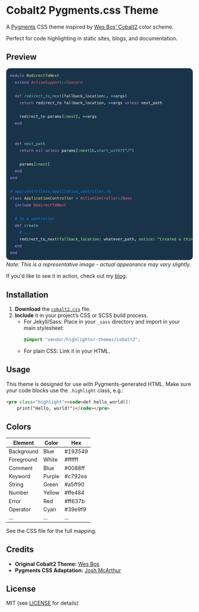 # Cobalt2 Pygments.css Theme

A [Pygments](https://pygments.org/) CSS theme inspired by [Wes Bos’ Cobalt2](https://github.com/wesbos/cobalt2) color scheme.

Perfect for code highlighting in static sites, blogs, and documentation.

## Preview

![Cobalt2 Theme Preview](https://raw.githubusercontent.com/joshmcarthur/cobalt2-pygments/main/preview.png)
*Note: This is a representative image - actual appearance may vary slightly.*

If you'd like to see it in action, check out my [blog](https://joshmcarthur.com/).

## Installation

1. **Download** the [`cobalt2.css`](./cobalt2.css) file.
2. **Include** it in your project’s CSS or SCSS build process.
   - For Jekyll/Sass: Place in your `_sass` directory and import in your main stylesheet:
     ```scss
     @import "vendor/highlighter-themes/cobalt2";
     ```
   - For plain CSS: Link it in your HTML.

## Usage

This theme is designed for use with Pygments-generated HTML.
Make sure your code blocks use the `.highlight` class, e.g.:

```html
<pre class="highlight"><code>def hello_world():
    print("Hello, world!")</code></pre>
```

## Colors

| Element      | Color      | Hex       |
|--------------|------------|-----------|
| Background   | Blue       | #193549   |
| Foreground   | White      | #ffffff   |
| Comment      | Blue       | #0088ff   |
| Keyword      | Purple     | #c792ea   |
| String       | Green      | #a5ff90   |
| Number       | Yellow     | #ffe484   |
| Error        | Red        | #ff637b   |
| Operator     | Cyan       | #39e9f9   |
| ...          | ...        | ...       |

See the CSS file for the full mapping.

## Credits

- **Original Cobalt2 Theme:** [Wes Bos](https://wesbos.com)
- **Pygments CSS Adaptation:** [Josh McArthur](https://github.com/joshmcarthur)

## License

MIT (see [LICENSE](./LICENSE) for details)
